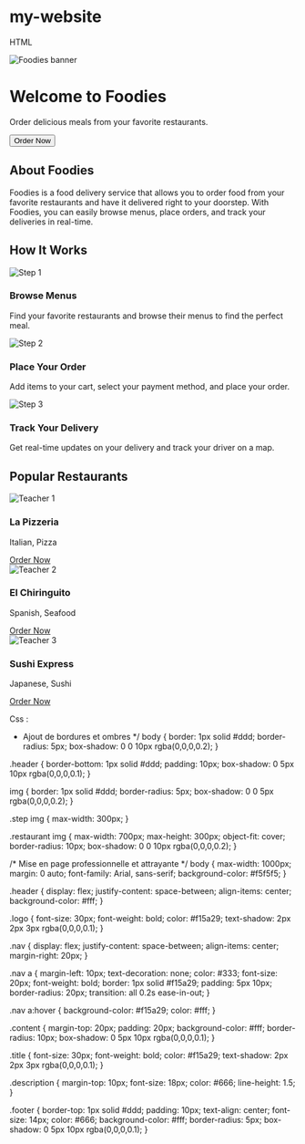 # my-website
HTML

<!DOCTYPE html>
<html lang="en">
<head>
  <meta charset="UTF-8">
    <title>Foodies</title>
    <link rel="stylesheet" href="style.css" type="text/css" media="screen" />
  </head>
  <body>
    <div class="banner">
      <img src="images/image1.jpeg" alt="Foodies banner">
    </div>
    <div class="container">
      <h1>Welcome to Foodies</h1>
      <p>Order delicious meals from your favorite restaurants.</p>
      <button class="btn-primary">Order Now</button>
    </div>
  </div>
  <section class="about">
    <div class="container">
      <h2>About Foodies</h2>
      <p>Foodies is a food delivery service that allows you to order food from your favorite restaurants and have it delivered right to your doorstep. With Foodies, you can easily browse menus, place orders, and track your deliveries in real-time.</p>
    </div>
  </section>
  <section class="how-it-works">
    <div class="container">
      <h2>How It Works</h2>
      <div class="step">
        <img src="images/step-1.png" alt="Step 1">
        <h3>Browse Menus</h3>
        <p>Find your favorite restaurants and browse their menus to find the perfect meal.</p>
      </div>
      <div class="step">
        <img src="images/image2.jpeg" alt="Step 2">
        <h3>Place Your Order</h3>
        <p>Add items to your cart, select your payment method, and place your order.</p>
      </div>
      <div class="step">
        <img src="images/image2.jpeg" alt="Step 3">
        <h3>Track Your Delivery</h3>
        <p>Get real-time updates on your delivery and track your driver on a map.</p>
      </div>
    </div>
  </section>
  <section class="teachers">
    <div class="container">
      <h2>Popular Restaurants</h2>
      <div class="teachers">
        <img src="images/image3.jpeg" alt="Teacher 1">
        <h3>La Pizzeria</h3>
        <p>Italian, Pizza</p>
        <a href="#" class="btn-blue">Order Now</a>
      </div>
      <div class="teachers">
        <img src="images/image4.jpeg" alt="Teacher 2">
        <h3>El Chiringuito</h3>
        <p>Spanish, Seafood</p>
        <a href="#" class="btn-blue">Order Now</a>
      </div>
      <div class="teachers">
        <img src="images/image5.jpeg" alt="Teacher 3">
        <h3>Sushi Express</h3>
        <p>Japanese, Sushi</p>
        <a href="#" class="btn-blue">Order Now</a>
      </div>
    </div>
  </section>
</body>
</html>

Css :

* Ajout de bordures et ombres */
body {
  border: 1px solid #ddd;
  border-radius: 5px;
  box-shadow: 0 0 10px rgba(0,0,0,0.2);
}
 
.header {
  border-bottom: 1px solid #ddd;
  padding: 10px;
  box-shadow: 0 5px 10px rgba(0,0,0,0.1);
}
 
img {
  border: 1px solid #ddd;
  border-radius: 5px;
  box-shadow: 0 0 5px rgba(0,0,0,0.2);
}
 
.step img {
  max-width: 300px;
}
 
.restaurant img {
  max-width: 700px;
  max-height: 300px;
  object-fit: cover;
  border-radius: 10px;
  box-shadow: 0 0 10px rgba(0,0,0,0.2);
}
 
/* Mise en page professionnelle et attrayante */
body {
  max-width: 1000px;
  margin: 0 auto;
  font-family: Arial, sans-serif;
  background-color: #f5f5f5;
}
 
.header {
  display: flex;
  justify-content: space-between;
  align-items: center;
  background-color: #fff;
}
 
.logo {
  font-size: 30px;
  font-weight: bold;
  color: #f15a29;
  text-shadow: 2px 2px 3px rgba(0,0,0,0.1);
}
 
.nav {
  display: flex;
  justify-content: space-between;
  align-items: center;
  margin-right: 20px;
}
 
.nav a {
  margin-left: 10px;
  text-decoration: none;
  color: #333;
  font-size: 20px;
  font-weight: bold;
  border: 1px solid #f15a29;
  padding: 5px 10px;
  border-radius: 20px;
  transition: all 0.2s ease-in-out;
}
 
.nav a:hover {
  background-color: #f15a29;
  color: #fff;
}
 
.content {
  margin-top: 20px;
  padding: 20px;
  background-color: #fff;
  border-radius: 10px;
  box-shadow: 0 5px 10px rgba(0,0,0,0.1);
}
 
.title {
  font-size: 30px;
  font-weight: bold;
  color: #f15a29;
  text-shadow: 2px 2px 3px rgba(0,0,0,0.1);
}
 
.description {
  margin-top: 10px;
  font-size: 18px;
  color: #666;
  line-height: 1.5;
}
 
.footer {
  border-top: 1px solid #ddd;
  padding: 10px;
  text-align: center;
  font-size: 14px;
  color: #666;
  background-color: #fff;
  border-radius: 5px;
  box-shadow: 0 5px 10px rgba(0,0,0,0.1);
}
